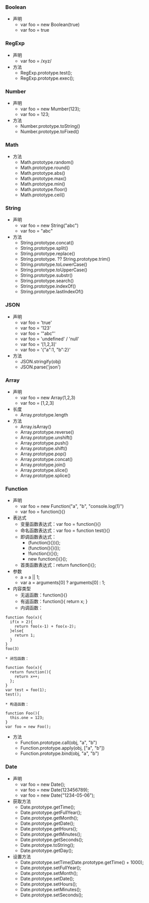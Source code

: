 ### Boolean
* 声明
    * var foo = new Boolean(true)
    * var foo = true

### RegExp
* 声明
    * var foo = /xyz/
* 方法
    * RegExp.prototype.test();
    * RegExp.prototype.exec();

### Number
* 声明
    * var foo = new Mumber(123);
    * var foo = 123;
* 方法
    * Number.prototype.toString()
    * Number.prototype.toFixed()

### Math
* 方法
    * Math.prototype.random()
    * Math.prototype.round()
    * Math.prototype.abs()
    * Math.prototype.max()
    * Math.prototype.min()
    * Math.prototype.floor()
    * Math.prototype.ceil()

### String
* 声明
    * var foo = new String("abc")
    * var foo = "abc"
* 方法
    * String.prototype.concat()
    * String.prototype.split()
    * String.prototype.replace()
    * String.prototype. ?? String.prototype.trim()
    * String.prototype.toLowerCase()
    * String.prototype.toUpperCase()
    * String.prototype.substr()
    * String.prototype.search()
    * String.prototype.indexOf()
    * String.prototype.lastIndexOf()

### JSON
* 声明
    * var foo = 'true'
    * var foo = '123'
    * var foo = '"abc"'
    * var foo = 'undefined' / 'null'
    * var foo = '[1,2,3]'
    * var foo = '{"a":1, "b":2}'
* 方法
    * JSON.stringify(obj)
    * JSON.parse('json')

### Array
* 声明
    * var foo = new Array(1,2,3)
    * var foo = [1,2,3]
* 长度
    * Array.prototype.length
* 方法
    * Array.isArray()
    * Array.prototype.reverse()
    * Array.prototype.unshift()
    * Array.prototype.push()
    * Array.prototype.shift()
    * Array.prototype.pop()
    * Array.prototype.concat()
    * Array.prototype.join()
    * Array.prototype.slice()
    * Array.prototype.splice()

### Function
* 声明
    * var foo = new Function("a", "b", "console.log(1)")
    * var foo = function(){}
* 表达式
    * 变量函数表达式：var foo = function(){}
    * 命名函数表达式：var foo = function test(){}
    * 即调函数表达式：
        * (function(){})();
        * (function(){}());
        * !function(){}();
        * new function(){}();
    * 首类函数表达式：return function(){};
* 参数
    * a = a || 1;
    * var a = arguments[0] ? arguments[0] : 1;
* 内容类型
    * 无返函数：function(){}
    * 有返函数：function(){ return x; }
    * 内调函数：
```
function foo(x){
  if(x > 2){
    return foo(x-1) + foo(x-2);
  }else{
    return 1;
  }
}
foo(3)
```
    * 闭包函数：
```
function foo(x){
  return function(){
    return x++;
  };
}
var test = foo(1);
test();
```
    * 构造函数：
```
function Foo(){
  this.one = 123;
}
var foo = new Foo();
```
* 方法
    * Function.prototype.call(obj, "a", "b")
    * Function.prototype.apply(obj, ["a", "b"])
    * Function.prototype.bind(obj, "a", "b")

### Date
* 声明
    * var foo = new Date();
    * var foo = new Date(123456789);
    * var foo = new Date("1234-05-06");
* 获取方法
    * Date.prototype.getTime();
    * Date.prototype.getFullYear();
    * Date.prototype.getMonth();
    * Date.prototype.getDate();
    * Date.prototype.getHours();
    * Date.prototype.getMinutes();
    * Date.prototype.getSeconds();
    * Date.prototype.toString();
    * Date.prototype.getDay();
* 设置方法
    * Date.prototype.setTime(Date.prototype.getTime() + 1000);
    * Date.prototype.setFullYear();
    * Date.prototype.setMonth();
    * Date.prototype.setDate();
    * Date.prototype.setHours();
    * Date.prototype.setMinutes();
    * Date.prototype.setSeconds();

